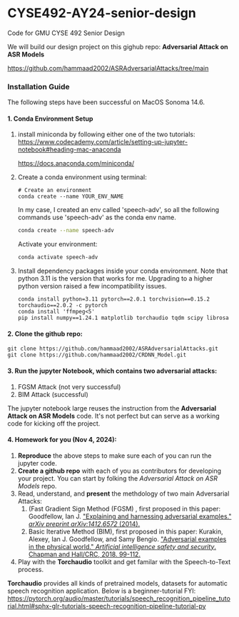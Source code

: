 # CYSE492-AY24-senior-design
Code for GMU CYSE 492 Senior Design



We will build our design project on this gighub repo:   **Adversarial Attack on ASR Models**

https://github.com/hammaad2002/ASRAdversarialAttacks/tree/main



### Installation Guide

The following steps have been successful on MacOS Sonoma 14.6.

#### 1. Conda Environment Setup

1. install miniconda by following either one of the two tutorials:
   https://www.codecademy.com/article/setting-up-jupyter-notebook#heading-mac-anaconda

   https://docs.anaconda.com/miniconda/

2. Create a conda environment using terminal:

   ```shell
   # Create an environment
   conda create --name YOUR_ENV_NAME
   ```

   In my case, I created an env called 'speech-adv', so all the following commands use 'speech-adv' as the conda env name.

   ```sh
   conda create --name speech-adv
   ```

   Activate your environment:

   ```sh
   conda activate speech-adv
   ```

3. Install dependency packages inside your conda environment. Note that python 3.11 is the version that works for me. Upgrading to a higher python version raised a few incompatibility issues.

   ```
   conda install python=3.11 pytorch==2.0.1 torchvision==0.15.2 torchaudio==2.0.2 -c pytorch
   conda install 'ffmpeg<5'
   pip install numpy==1.24.1 matplotlib torchaudio tqdm scipy librosa
   ```

#### 2. Clone the github repo:

```
git clone https://github.com/hammaad2002/ASRAdversarialAttacks.git
git clone https://github.com/hammaad2002/CRDNN_Model.git
```



#### 3. Run the jupyter Notebook, which contains two adversarial attacks:

1. FGSM Attack (not very successful)
2. BIM Attack (successful)

The jupyter notebook large reuses the instruction from the **Adversarial Attack on ASR Models** code. It's not perfect but can serve as a working code for kicking off the project.

#### 4. Homework for you (Nov 4, 2024):

1. **Reproduce** the above steps to make sure each of you can run the jupyter code.
2. **Create a github repo** with each of you as contributors for developing your project. You can start by folking the *Adversarial Attack on ASR Models* repo.
3. Read, understand, and **present** the methdology of two main Adversarial Attacks:
   1. (Fast Gradient Sign Method (FGSM) , first proposed in this paper: Goodfellow, Ian J. ["Explaining and harnessing adversarial examples." *arXiv preprint arXiv:1412.6572* (2014).](https://arxiv.org/pdf/1412.6572)  
   2. Basic Iterative Method (BIM), first proposed in this paper: Kurakin, Alexey, Ian J. Goodfellow, and Samy Bengio. ["Adversarial examples in the physical world." *Artificial intelligence safety and security*. Chapman and Hall/CRC, 2018. 99-112.](https://arxiv.org/pdf/1607.02533)
4. Play with the **Torchaudio** toolkit and get familar with the Speech-to-Text process.

**Torchaudio** provides all kinds of pretrained models, datasets for automatic speech recognition application. Below is a beginner-tutorial FYI: https://pytorch.org/audio/master/tutorials/speech_recognition_pipeline_tutorial.html#sphx-glr-tutorials-speech-recognition-pipeline-tutorial-py

 
